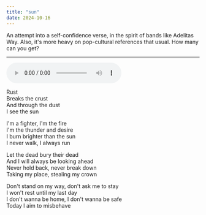 ```yaml
---
title: "sun"
date: 2024-10-16
---
```


An attempt into a self-confidence verse, in the spirit of bands like Adelitas Way. Also, it's more heavy on pop-cultural references that usual. How many can you get?

---

<audio controls src="/sun.ogg" preload="metadata"></audio>

Rust  
Breaks the crust  
And through the dust  
I see the sun  

I'm a fighter, I'm the fire  
I'm the thunder and desire  
I burn brighter than the sun  
I never walk, I always run  

Let the dead bury their dead  
And I will always be looking ahead  
Never hold back, never break down  
Taking my place, stealing my crown  

Don't stand on my way, don't ask me to stay  
I won't rest until my last day  
I don't wanna be home, I don't wanna be safe  
Today I aim to misbehave  
